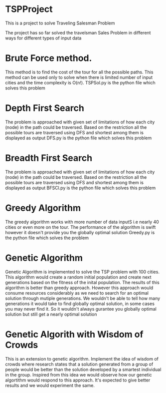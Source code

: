 # TSPProject
This is a project to solve Traveling Salesman Problem

The project has so far solved the travelsman Sales Problem in different ways for different types of input data

# Brute Force method.
  This method is to find the cost of the tour for all the possible paths.
  This method can be used only to solve when there is limited number of input cities and the time complexity is O(n!).
  TSPSol.py is the python file which solves this problem

# Depth First Search
  The problem is approached with given set of limitations of how each city (node) in the path could be traversed.
  Based on the restriction all the possible tours are traversed using DFS and shortest among them is displayed as output
  DFS.py is the python file which solves this problem
  
# Breadth First Search 
  The problem is approached with given set of limitations of how each city (node) in the path could be traversed.
  Based on the restriction all the possible tours are traversed using DFS and shortest among them is displayed as output
  BFSCl.py is the python file which solves this problem

# Greedy Algorithm 
   The greedy algorithm works with more number of data inputS i.e nearly 40 cities or even more on the tour.
   The performance of the algorithm is swift however it doesn't provide you the globally optimal solution
   Greedy.py is the python file which solves the problem


# Genetic Algorithm 
   Genetic Algorithm is implemented to solve the TSP problem with 100 cities. This algorithm would create a random initial population and create next generations based on the fitness of the inital population. 
The results of this algorithm is better than greedy approach. However this approach would consume resources considerably as we need to search for an optimal solution through mutiple generations. We wouldn't be able to tell how many generations it would take to find globally optimal solution, in some cases you may never find it. So it wouldn't always gurantee you globally optimal solution but still get a nearly optimal solution
    
# Genetic Algorith with Wisdom of Crowds
   This is an extension to genetic algorithm. Implement the idea of wisdom of crowds where research states that a solution generated from a group of people would be better than the solution developed by a smartest individual in the group. Inspired from this idea we would observe how our genetic algortithm would respond to this approach. It's expected to give better results and we would experiment the same.
